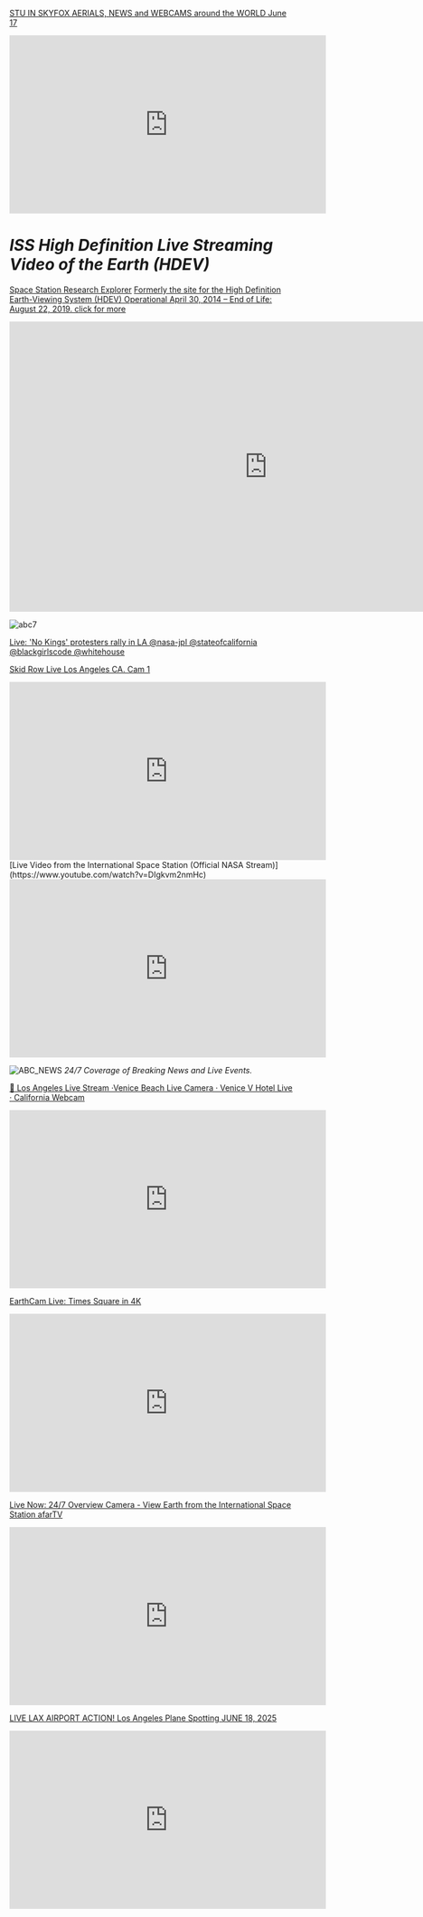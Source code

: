[STU IN SKYFOX AERIALS, NEWS and WEBCAMS around the WORLD  June 17](https://www.youtube.com/watch?v=_qsb4q3I4jI)
<iframe width="560" height="315" src="https://www.youtube.com/embed/_qsb4q3I4jI?si=FYrEtAJ4Mlgo7nJm" title="YouTube video player" frameborder="0" allow="accelerometer; autoplay; clipboard-write; encrypted-media; gyroscope; picture-in-picture; web-share" referrerpolicy="strict-origin-when-cross-origin" allowfullscreen></iframe>

# _ISS High Definition Live Streaming Video of the Earth (HDEV)_
[Space Station Research Explorer](https://www.nasa.gov/mission/station/research-explorer/) [Formerly the site for the High Definition Earth-Viewing System (HDEV)  Operational April 30, 2014 – End of Life: August 22, 2019. click for more](https://eol.jsc.nasa.gov/esrs/hdev/)
<iframe width="912" height="513" src="https://www.youtube.com/embed/H999s0P1Er0" title="Live High-Definition Views from the International Space Station (Official NASA Stream)" frameborder="0" allow="accelerometer; autoplay; clipboard-write; encrypted-media; gyroscope; picture-in-picture; web-share" referrerpolicy="strict-origin-when-cross-origin" allowfullscreen></iframe>

![abc7](https://cdn.abcotvs.net/abcotv/assets/news/global/images/feature-header/kabc-lg.svg)
<object width="640" height="360" data="https://abc7.com/video/embed/?pid=11064936" allowfullscreen frameborder="0"></object>

[Live: 'No Kings' protesters rally in LA @nasa-jpl @stateofcalifornia @blackgirlscode @whitehouse](https://www.youtube.com/watch?v=iwrsmBvIZCw)

[Skid Row Live Los Angeles CA. Cam 1](https://www.youtube.com/watch?v=g1aO8CQl-Zk)
<iframe width="560" height="315" src="https://www.youtube.com/embed/g1aO8CQl-Zk?si=nKhyc79omaSgfQ1b" title="YouTube video player" frameborder="0" allow="accelerometer; autoplay; clipboard-write; encrypted-media; gyroscope; picture-in-picture; web-share" referrerpolicy="strict-origin-when-cross-origin" allowfullscreen></iframe>
[Live Video from the International Space Station (Official NASA Stream)](https://www.youtube.com/watch?v=DIgkvm2nmHc)
<iframe width="560" height="315" src="https://www.youtube.com/embed/DIgkvm2nmHc?si=GFAikF0eD7xYcdtr" title="YouTube video player" frameborder="0" allow="accelerometer; autoplay; clipboard-write; encrypted-media; gyroscope; picture-in-picture; web-share" referrerpolicy="strict-origin-when-cross-origin" allowfullscreen></iframe>
<object width="560" height="315" data="https://www.youtube.com/embed/8rKTnxsNGxE?si=XMIf87PuiJct9Ik2" title="YouTube video player" frameborder="0" allow="accelerometer; autoplay; clipboard-write; encrypted-media; gyroscope; picture-in-picture; web-share" referrerpolicy="strict-origin-when-cross-origin" allowfullscreen></object>

![ABC_NEWS](https://s.abcnews.com/assets/dtci/images/abcnewslive-banner-navy.svg)
_24/7 Coverage of Breaking News and Live Events._
<object width="640" height="360" data="https://abcnews.go.com/video/embed?id=abc_live11" allowfullscreen frameborder="0"></object>


[🔴 Los Angeles Live Stream ·Venice Beach Live Camera · Venice V Hotel Live · California Webcam](https://www.youtube.com/watch?v=3LXQWU67Ufk)
<iframe width="560" height="315" src="https://www.youtube.com/embed/3LXQWU67Ufk?si=O5zETvncWaW0wORm" title="YouTube video player" frameborder="0" allow="accelerometer; autoplay; clipboard-write; encrypted-media; gyroscope; picture-in-picture; web-share" referrerpolicy="strict-origin-when-cross-origin" allowfullscreen></iframe>

[EarthCam Live: Times Square in 4K](https://www.youtube.com/watch?v=rnXIjl_Rzy4)
<iframe width="560" height="315" src="https://www.youtube.com/embed/rnXIjl_Rzy4?si=THpIWmaU6tU72H4s" title="YouTube video player" frameborder="0" allow="accelerometer; autoplay; clipboard-write; encrypted-media; gyroscope; picture-in-picture; web-share" referrerpolicy="strict-origin-when-cross-origin" allowfullscreen></iframe>

[Live Now: 24/7 Overview Camera - View Earth from the International Space Station afarTV](https://www.youtube.com/watch?v=js_h8tCNH9s)
<iframe width="560" height="315" src="https://www.youtube.com/embed/js_h8tCNH9s?si=1_n8ccDEwDLkL_eO" title="YouTube video player" frameborder="0" allow="accelerometer; autoplay; clipboard-write; encrypted-media; gyroscope; picture-in-picture; web-share" referrerpolicy="strict-origin-when-cross-origin" allowfullscreen></iframe>

[LIVE LAX AIRPORT ACTION!  Los Angeles Plane Spotting  JUNE 18, 2025](https://www.youtube.com/watch?v=PdEIdas1eFE)
<iframe width="560" height="315" src="https://www.youtube.com/embed/PdEIdas1eFE?si=q11M_47EL7_Z26sp" title="YouTube video player" frameborder="0" allow="accelerometer; autoplay; clipboard-write; encrypted-media; gyroscope; picture-in-picture; web-share" referrerpolicy="strict-origin-when-cross-origin" allowfullscreen></iframe>
